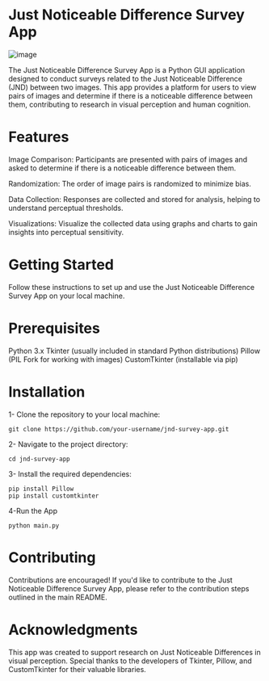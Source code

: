 # Just Noticeable Difference Survey App

![image](https://github.com/aiguo112/JND-Image-Perception-Survey/assets/81693706/863bce4b-e0ac-4be0-b126-d722b937a39b)

The Just Noticeable Difference Survey App is a Python GUI application designed to conduct surveys related to the Just Noticeable Difference (JND) between two images. This app provides a platform for users to view pairs of images and determine if there is a noticeable difference between them, contributing to research in visual perception and human cognition.

# Features
Image Comparison: Participants are presented with pairs of images and asked to determine if there is a noticeable difference between them.

Randomization: The order of image pairs is randomized to minimize bias.

Data Collection: Responses are collected and stored for analysis, helping to understand perceptual thresholds.

Visualizations: Visualize the collected data using graphs and charts to gain insights into perceptual sensitivity.

# Getting Started
Follow these instructions to set up and use the Just Noticeable Difference Survey App on your local machine.

# Prerequisites
Python 3.x
Tkinter (usually included in standard Python distributions)
Pillow (PIL Fork for working with images)
CustomTkinter (installable via pip)

# Installation
1- Clone the repository to your local machine:
```
git clone https://github.com/your-username/jnd-survey-app.git

```
2- Navigate to the project directory:
```
cd jnd-survey-app
```

3- Install the required dependencies:
```
pip install Pillow
pip install customtkinter
```
4-Run the App
```
python main.py

```

# Contributing
Contributions are encouraged! If you'd like to contribute to the Just Noticeable Difference Survey App, please refer to the contribution steps outlined in the main README.

# Acknowledgments
This app was created to support research on Just Noticeable Differences in visual perception.
Special thanks to the developers of Tkinter, Pillow, and CustomTkinter for their valuable libraries.
